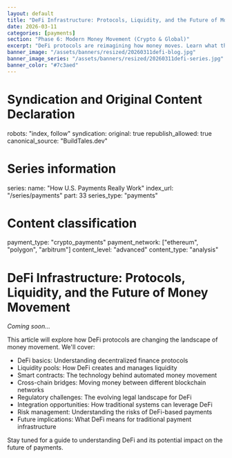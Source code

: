 ```yaml
---
layout: default
title: "DeFi Infrastructure: Protocols, Liquidity, and the Future of Money Movement"
date: 2026-03-11
categories: [payments]
section: "Phase 6: Modern Money Movement (Crypto & Global)"
excerpt: "DeFi protocols are reimagining how money moves. Learn what this means for traditional payment systems and how to prepare."
banner_image: "/assets/banners/resized/20260311defi-blog.jpg"
banner_image_series: "/assets/banners/resized/20260311defi-series.jpg"
banner_color: "#7c3aed"
---
```


# Syndication and Original Content Declaration
robots: "index, follow"
syndication:
  original: true
  republish_allowed: true
  canonical_source: "BuildTales.dev"

# Series information
series:
  name: "How U.S. Payments Really Work"
  index_url: "/series/payments"
  part: 33
  series_type: "payments"

# Content classification
payment_type: "crypto_payments"
payment_network: ["ethereum", "polygon", "arbitrum"]
content_level: "advanced"
content_type: "analysis"

# DeFi Infrastructure: Protocols, Liquidity, and the Future of Money Movement

*Coming soon...*

This article will explore how DeFi protocols are changing the landscape of money movement. We'll cover:

- DeFi basics: Understanding decentralized finance protocols
- Liquidity pools: How DeFi creates and manages liquidity
- Smart contracts: The technology behind automated money movement
- Cross-chain bridges: Moving money between different blockchain networks
- Regulatory challenges: The evolving legal landscape for DeFi
- Integration opportunities: How traditional systems can leverage DeFi
- Risk management: Understanding the risks of DeFi-based payments
- Future implications: What DeFi means for traditional payment infrastructure

Stay tuned for a guide to understanding DeFi and its potential impact on the future of payments.

